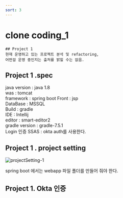 ```yaml
---
sort: 3
---
```


# clone coding_1

```note
## Project 1 
현재 운영하고 있는 프로젝트 분석 및 refactoring, 
어떤걸 운영 중인지는 출처를 밝힐 수는 없음. 

```

## Project 1 .spec
java version  :  java 1.8   
was : tomcat   
framework : spring boot
Front : jsp    
DataBase : MSSQL   
Build : gradle   
IDE : Intellij  
editor :  smart-editor2  
gradle version : gradle-7.5.1  
Login 인증 SSAS : okta auth를 사용한다. 


## Project 1 . project setting 
![projectSetting-1](https://user-images.githubusercontent.com/31178314/200484630-89703262-b77b-49eb-8e6b-18d4fba4144a.png)


spring boot 에서는 webapp 파일 폴더를 만들어 줘야 한다. 

## Project 1.  Okta 인증 

